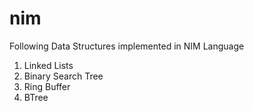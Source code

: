 # nim
Following Data Structures implemented in NIM Language

1. Linked Lists
2. Binary Search Tree
3. Ring Buffer
4. BTree


